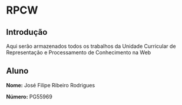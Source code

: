 # RPCW

## Introdução

Aqui serão armazenados todos os trabalhos da Unidade Curricular de Representação e Processamento de Conhecimento na Web

## Aluno

__Nome:__ José Filipe Ribeiro Rodrigues 

__Número:__ PG55969

